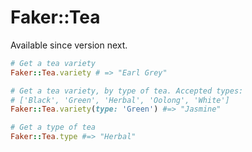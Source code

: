 # Faker::Tea

Available since version next.

```ruby
# Get a tea variety
Faker::Tea.variety # => "Earl Grey"

# Get a tea variety, by type of tea. Accepted types:
# ['Black', 'Green', 'Herbal', 'Oolong', 'White']
Faker::Tea.variety(type: 'Green') #=> "Jasmine"

# Get a type of tea
Faker::Tea.type #=> "Herbal"
```
